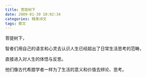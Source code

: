 ```yaml
---
title: 菩提树下
date: 2009-01-30 10:02:34
categories: 精美诗文
tags: 散文
---
```


菩提树下，

智者们用自己的语言和心灵去认识人生已经超出了日常生活思考的范畴，

直接进入对人生的体悟与反思。

他们像古代希腊学者一样为了生活的意义和价值去辨论、思考。
